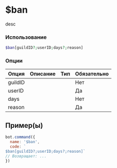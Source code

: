 # $ban
desc
### Использование
```php
$ban[guildID?;userID;days?;reason]
```

### Опции

| Опция | Описание | Тип | Обязательно |
|--------|-------------|------|----------|
| guildID |  |  | Нет | 
| userID |  |  | Да | 
| days |  |  | Нет |
| reason |  |  | Да |
## Пример(ы)

```javascript
bot.command({
  name: '$ban',
  code: `
$ban[guildID?;userID;days?;reason]`
// Возвращает: ...
})
```